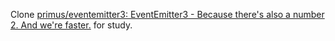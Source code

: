 Clone [primus/eventemitter3: EventEmitter3 - Because there's also a number 2. And we're faster.](https://github.com/primus/eventemitter3) for study.
